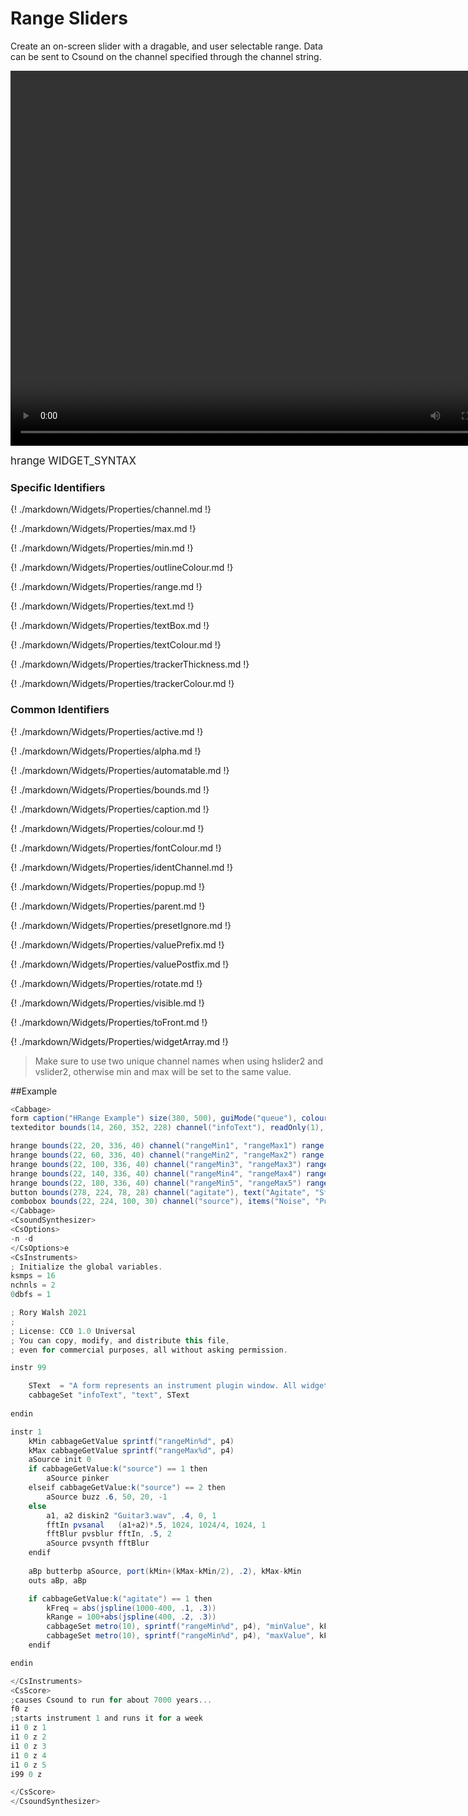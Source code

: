 # Range Sliders

Create an on-screen slider with a dragable, and user selectable range. Data can be sent to Csound on the channel specified through the channel string.  

<video width="800" height="600" controls>
<source src="../../images/docs/range.mp4">
</video> 

<big></pre>
hrange WIDGET_SYNTAX
</pre></big>

### Specific Identifiers

{! ./markdown/Widgets/Properties/channel.md !}   

{! ./markdown/Widgets/Properties/max.md !} 

{! ./markdown/Widgets/Properties/min.md !} 

{! ./markdown/Widgets/Properties/outlineColour.md !} 

{! ./markdown/Widgets/Properties/range.md !} 

{! ./markdown/Widgets/Properties/text.md !} 

{! ./markdown/Widgets/Properties/textBox.md !} 

{! ./markdown/Widgets/Properties/textColour.md !} 

{! ./markdown/Widgets/Properties/trackerThickness.md !} 

{! ./markdown/Widgets/Properties/trackerColour.md !} 

### Common Identifiers

{! ./markdown/Widgets/Properties/active.md !}  

{! ./markdown/Widgets/Properties/alpha.md !}

{! ./markdown/Widgets/Properties/automatable.md !}

{! ./markdown/Widgets/Properties/bounds.md !}  

{! ./markdown/Widgets/Properties/caption.md !}  

{! ./markdown/Widgets/Properties/colour.md !}  

{! ./markdown/Widgets/Properties/fontColour.md !}   

{! ./markdown/Widgets/Properties/identChannel.md !}  

{! ./markdown/Widgets/Properties/popup.md !}

{! ./markdown/Widgets/Properties/parent.md !} 

{! ./markdown/Widgets/Properties/presetIgnore.md !} 

{! ./markdown/Widgets/Properties/valuePrefix.md !}

{! ./markdown/Widgets/Properties/valuePostfix.md !}

{! ./markdown/Widgets/Properties/rotate.md !}  

{! ./markdown/Widgets/Properties/visible.md !}  

{! ./markdown/Widgets/Properties/toFront.md !} 

{! ./markdown/Widgets/Properties/widgetArray.md !}
 
<!--(End of identifiers)/-->

>Make sure to use two unique channel names when using hslider2 and vslider2, otherwise min and max will be set to the same value. 


##Example
<!--(Widget Example)/-->
```csharp
<Cabbage>
form caption("HRange Example") size(380, 500), guiMode("queue"), colour(2, 145, 209) pluginId("def1")
texteditor bounds(14, 260, 352, 228) channel("infoText"), readOnly(1), wrap(1), scrollbars(1)

hrange bounds(22, 20, 336, 40) channel("rangeMin1", "rangeMax1") range(0, 1000, 100:200, 1, 0.001)
hrange bounds(22, 60, 336, 40) channel("rangeMin2", "rangeMax2") range(0, 1000, 200:300, 1, 0.001)
hrange bounds(22, 100, 336, 40) channel("rangeMin3", "rangeMax3") range(0, 1000, 400:500, 1, 0.001)
hrange bounds(22, 140, 336, 40) channel("rangeMin4", "rangeMax4") range(0, 1000, 600:700, 1, 0.001)
hrange bounds(22, 180, 336, 40) channel("rangeMin5", "rangeMax5") range(0, 1000, 800:900, 1, 0.001)
button bounds(278, 224, 78, 28) channel("agitate"), text("Agitate", "Stop")
combobox bounds(22, 224, 100, 30) channel("source"), items("Noise", "Pulse Wave", "Blurred Sample")
</Cabbage>
<CsoundSynthesizer>
<CsOptions>
-n -d 
</CsOptions>e
<CsInstruments>
; Initialize the global variables. 
ksmps = 16
nchnls = 2
0dbfs = 1

; Rory Walsh 2021 
;
; License: CC0 1.0 Universal
; You can copy, modify, and distribute this file, 
; even for commercial purposes, all without asking permission. 

instr 99

    SText  = "A form represents an instrument plugin window. All widgets are positioned relative to the top left of the form, i.e., position 0,0.\n\nWhen declaring a form, you can also set some useful attributes of your plugin such as the pluginId and plugin delay compensation (latency)."
    cabbageSet "infoText", "text", SText
    
endin

instr 1
    kMin cabbageGetValue sprintf("rangeMin%d", p4)
    kMax cabbageGetValue sprintf("rangeMax%d", p4)
    aSource init 0 
    if cabbageGetValue:k("source") == 1 then
        aSource pinker
    elseif cabbageGetValue:k("source") == 2 then
        aSource buzz .6, 50, 20, -1
    else
        a1, a2 diskin2 "Guitar3.wav", .4, 0, 1
        fftIn pvsanal	(a1+a2)*.5, 1024, 1024/4, 1024, 1
        fftBlur	pvsblur	fftIn, .5, 2
        aSource pvsynth	fftBlur
    endif
    
    aBp butterbp aSource, port(kMin+(kMax-kMin/2), .2), kMax-kMin
    outs aBp, aBp

    if cabbageGetValue:k("agitate") == 1 then
        kFreq = abs(jspline(1000-400, .1, .3))
        kRange = 100+abs(jspline(400, .2, .3))
        cabbageSet metro(10), sprintf("rangeMin%d", p4), "minValue", kFreq
        cabbageSet metro(10), sprintf("rangeMin%d", p4), "maxValue", kFreq+kRange
    endif

endin

</CsInstruments>
<CsScore>
;causes Csound to run for about 7000 years...
f0 z
;starts instrument 1 and runs it for a week
i1 0 z 1
i1 0 z 2
i1 0 z 3
i1 0 z 4
i1 0 z 5
i99 0 z

</CsScore>
</CsoundSynthesizer>

```
<!--(Widget Example)/-->

